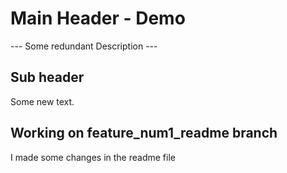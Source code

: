 # Main Header - Demo

--- Some redundant Description ---

## Sub header

Some new text.

## Working on feature_num1_readme branch

I made some changes in the readme file  